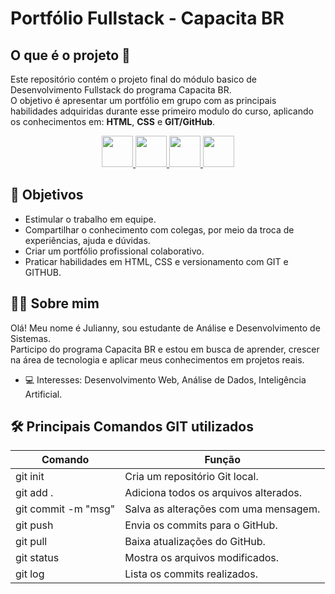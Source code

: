 # Portfólio Fullstack - Capacita BR

## O que é o projeto  🚀

Este repositório contém o projeto final do módulo basico de Desenvolvimento Fullstack do programa Capacita BR.  
O objetivo é apresentar um portfólio em grupo com as principais habilidades adquiridas durante esse primeiro modulo do curso, aplicando os conhecimentos em: **HTML**, **CSS** e **GIT/GitHub**.

<p align="center">
  <a href="https://devicon.dev/">
<img src="https://cdn.jsdelivr.net/gh/devicons/devicon@latest/icons/html5/html5-original.svg" width="50" />
  </a>
  <a href="https://devicon.dev/">
<img src="https://cdn.jsdelivr.net/gh/devicons/devicon@latest/icons/css3/css3-original.svg" width="50" />
  </a>
  <a href="https://devicon.dev/">
  <img src="https://cdn.jsdelivr.net/gh/devicons/devicon@latest/icons/git/git-original.svg" width="50"/>
  </a>
  <a href="https://devicon.dev/">
<img src="https://cdn.jsdelivr.net/gh/devicons/devicon@latest/icons/github/github-original.svg" width="50" />
  </a>
</p>

## 🎯 Objetivos

- Estimular o trabalho em equipe.
- Compartilhar o conhecimento com colegas, por meio da troca de experiências, ajuda e dúvidas.
- Criar um portfólio profissional colaborativo.
- Praticar habilidades em HTML, CSS e versionamento com GIT e GITHUB.

## 👩‍💻 Sobre mim

Olá! Meu nome é Julianny, sou estudante de Análise e Desenvolvimento de Sistemas.  
Participo do programa Capacita BR e estou em busca de aprender, crescer na área de tecnologia e aplicar meus conhecimentos em projetos reais.

- 💻 Interesses: Desenvolvimento Web, Análise de Dados, Inteligência Artificial.


## 🛠️ Principais Comandos GIT utilizados

| Comando| Função |
|------------------------|------------------------------------------------|
| git init   | Cria um repositório Git local.|
| git add .  | Adiciona todos os arquivos alterados. |
| git commit -m "msg"| Salva as alterações com uma mensagem. |
| git push   | Envia os commits para o GitHub.   |
| git pull   | Baixa atualizações do GitHub. |
| git status | Mostra os arquivos modificados.   |
| git log| Lista os commits realizados.  |
